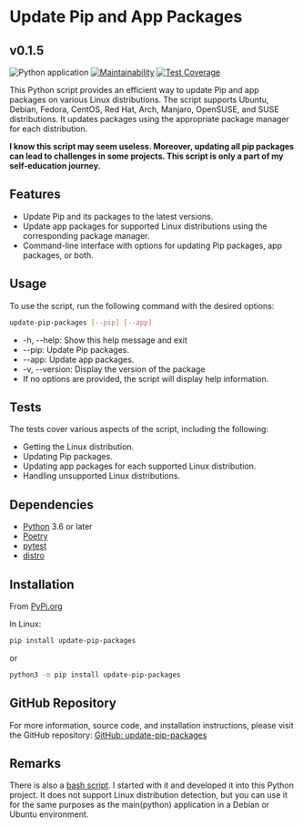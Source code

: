 # Update Pip and App Packages

## v0.1.5

![Python application](https://github.com/OleksandrMakarov/update-pip-project/actions/workflows/python-app.yml/badge.svg)
[![Maintainability](https://api.codeclimate.com/v1/badges/af2bad1ec28de4bea881/maintainability)](https://codeclimate.com/github/OleksandrMakarov/update-pip-project/maintainability)
[![Test Coverage](https://api.codeclimate.com/v1/badges/af2bad1ec28de4bea881/test_coverage)](https://codeclimate.com/github/OleksandrMakarov/update-pip-project/test_coverage)

This Python script provides an efficient way to update Pip and app packages on various Linux distributions. The script supports Ubuntu, Debian, Fedora, CentOS, Red Hat, Arch, Manjaro, OpenSUSE, and SUSE distributions. It updates packages using the appropriate package manager for each distribution.

**I know this script may seem useless. Moreover, updating all pip packages can lead to challenges in some projects.
This script is only a part of my self-education journey.**

## Features

- Update Pip and its packages to the latest versions.
- Update app packages for supported Linux distributions using the corresponding package manager.
- Command-line interface with options for updating Pip packages, app packages, or both.

## Usage

To use the script, run the following command with the desired options:

```bash
update-pip-packages [--pip] [--app]
```

- -h, --help: Show this help message and exit
- --pip: Update Pip packages.
- --app: Update app packages.
- -v, --version: Display the version of the package
- If no options are provided, the script will display help information.

## Tests

The tests cover various aspects of the script, including the following:

- Getting the Linux distribution.
- Updating Pip packages.
- Updating app packages for each supported Linux distribution.
- Handling unsupported Linux distributions.

## Dependencies

- [Python](https://www.python.org/) 3.6 or later
- [Poetry](https://python-poetry.org/)
- [pytest](https://pytest.org/)
- [distro](https://pypi.org/project/distro/)

## Installation

From [PyPi.org](https://pypi.org/project/update-pip-packages/)

In Linux:

```bash
pip install update-pip-packages
```

or

```bash
python3 -m pip install update-pip-packages
```

## GitHub Repository

For more information, source code, and installation instructions, please visit the GitHub repository: [GitHub: update-pip-packages](https://github.com/OleksandrMakarov/update-pip-project)

## Remarks

There is also a [bash script](https://github.com/OleksandrMakarov/update-pip-project/blob/main/update_packages.sh). I started with it and developed it into this Python project.
It does not support Linux distribution detection, but you can use it for the same purposes as the main(python) application in a Debian or Ubuntu environment.
